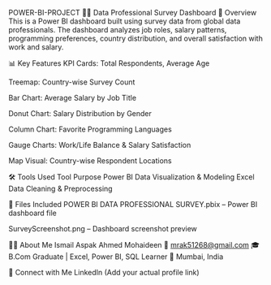 POWER-BI-PROJECT
👨‍💼 Data Professional Survey Dashboard
📌 Overview
This is a Power BI dashboard built using survey data from global data professionals. The dashboard analyzes job roles, salary patterns, programming preferences, country distribution, and overall satisfaction with work and salary.

📊 Key Features
KPI Cards: Total Respondents, Average Age

Treemap: Country-wise Survey Count

Bar Chart: Average Salary by Job Title

Donut Chart: Salary Distribution by Gender

Column Chart: Favorite Programming Languages

Gauge Charts: Work/Life Balance & Salary Satisfaction

Map Visual: Country-wise Respondent Locations

🛠 Tools Used
Tool	Purpose
Power BI	Data Visualization & Modeling
Excel	Data Cleaning & Preprocessing

📁 Files Included
POWER BI DATA PROFESSIONAL SURVEY.pbix – Power BI dashboard file

SurveyScreenshot.png – Dashboard screenshot preview

🙋‍♂️ About Me
Ismail Aspak Ahmed Mohaideen
📧 mrak51268@gmail.com
🎓 B.Com Graduate | Excel, Power BI, SQL Learner
📍 Mumbai, India

🔗 Connect with Me
LinkedIn (Add your actual profile link)

